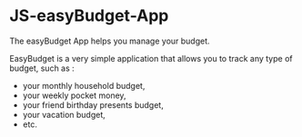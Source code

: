 # JS-easyBudget-App
The easyBudget App helps you manage your budget.

EasyBudget is a very simple application that allows you to track any type of budget, such as :
- your monthly household budget,
- your weekly pocket money,
- your friend birthday presents budget,
- your vacation budget,
- etc.